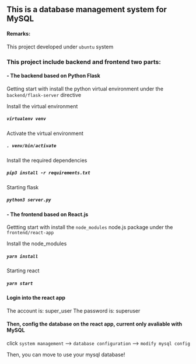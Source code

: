 ## This is a database management system for MySQL

#### Remarks:

This project developed under `ubuntu` system 

### This project include backend and frontend two parts:

#### - The backend based on Python Flask 

Getting start with install the python virtual environment under the `backend/flask-server` directive

Install the virtual environment
##### `virtualenv venv`

Activate the virtual environment
##### `. venv/bin/activate`

Install the required dependencies
##### `pip3 install -r requirements.txt`

Starting flask
##### `python3 server.py`

#### - The frontend based on React.js

Gettting start with install the `node_modules` node.js package under the `frontend/react-app`

Install the node_modules
##### `yarn install`

Starting react
##### `yarn start`


#### Login into the react app
The account is: super_user
The password is: superuser

#### Then, config the database on the react app, current only avaliable with MySQL
click `system management` --> `database configuration` --> `modify mysql config`

Then, you can move to use your mysql database!

